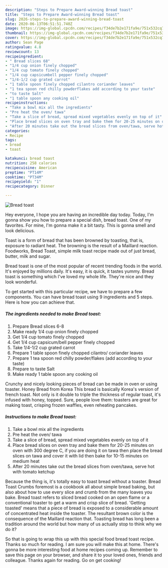 ```yaml
---
description: "Steps to Prepare Award-winning Bread toast"
title: "Steps to Prepare Award-winning Bread toast"
slug: 2026-steps-to-prepare-award-winning-bread-toast
date: 2020-06-13T06:51:51.740Z
image: https://img-global.cpcdn.com/recipes/f34de7b2e171fa9e/751x532cq70/bread-toast-recipe-main-photo.jpg
thumbnail: https://img-global.cpcdn.com/recipes/f34de7b2e171fa9e/751x532cq70/bread-toast-recipe-main-photo.jpg
cover: https://img-global.cpcdn.com/recipes/f34de7b2e171fa9e/751x532cq70/bread-toast-recipe-main-photo.jpg
author: Sean Page
ratingvalue: 4.8
reviewcount: 13
recipeingredient:
- " Bread slices 68"
- "1/4 cup onion finely chopped"
- "1/4 cup tomato finely chopped"
- "1/4 cup capsicumbell pepper finely chopped"
- "1/4-1/2 cup grated carrot"
- "1 table spoon finely chopped cilantro coriander leaves"
- "1 tea spoon red chilly powderflakes add according to your taste"
- "to taste Salt"
- "1 table spoon any cooking oil"
recipeinstructions:
- "Take a bowl mix all the ingredients"
- "Pre heat the oven/ tawa"
- "Take a slice of bread, spread mixed vegetables evenly on top of it"
- "Place bread slices on oven tray and bake them for 20-25 minutes on oven with 300 degree C, if you are doing it on tawa then place the bread slices on tawa and cover it with lid then bake for 10-15 minutes on medium heat"
- "After 20 minutes take out the bread slices from oven/tawa, serve hot with tomato ketchup"
categories:
- Recipe
tags:
- bread
- toast

katakunci: bread toast 
nutrition: 258 calories
recipecuisine: American
preptime: "PT14M"
cooktime: "PT34M"
recipeyield: "1"
recipecategory: Dinner

---
```



![Bread toast](https://img-global.cpcdn.com/recipes/f34de7b2e171fa9e/751x532cq70/bread-toast-recipe-main-photo.jpg)

Hey everyone, I hope you are having an incredible day today. Today, I'm gonna show you how to prepare a special dish, bread toast. One of my favorites. For mine, I'm gonna make it a bit tasty. This is gonna smell and look delicious.

Toast is a form of bread that has been browned by toasting, that is, exposure to radiant heat. The browning is the result of a Maillard reaction. Foodworks, Bread Toast, simple milk toast recipe made out of just bread, butter, milk and sugar.

Bread toast is one of the most popular of recent trending foods in the world. It's enjoyed by millions daily. It's easy, it is quick, it tastes yummy. Bread toast is something which I've loved my whole life. They're nice and they look wonderful.


To get started with this particular recipe, we have to prepare a few components. You can have bread toast using 9 ingredients and 5 steps. Here is how you can achieve that.

<!--inarticleads1-->

##### The ingredients needed to make Bread toast:

1. Prepare  Bread slices 6-8
1. Make ready 1/4 cup onion finely chopped
1. Get 1/4 cup tomato finely chopped
1. Get 1/4 cup capsicum/bell pepper finely chopped
1. Take 1/4-1/2 cup grated carrot
1. Prepare 1 table spoon finely chopped cilantro/ coriander leaves
1. Prepare 1 tea spoon red chilly powder/flakes (add according to your taste)
1. Prepare to taste Salt
1. Make ready 1 table spoon any cooking oil


Crunchy and nicely looking pieces of bread can be made in oven or using toaster. Honey Bread from Korea This bread is basically Korea&#39;s version of french toast. Not only is it double to triple the thickness of regular toast, it&#39;s infused with honey, topped. Sure, people love them: toasters are great for making toast, crisping frozen waffles, even reheating pancakes. 

<!--inarticleads2-->

##### Instructions to make Bread toast:

1. Take a bowl mix all the ingredients
1. Pre heat the oven/ tawa
1. Take a slice of bread, spread mixed vegetables evenly on top of it
1. Place bread slices on oven tray and bake them for 20-25 minutes on oven with 300 degree C, if you are doing it on tawa then place the bread slices on tawa and cover it with lid then bake for 10-15 minutes on medium heat
1. After 20 minutes take out the bread slices from oven/tawa, serve hot with tomato ketchup


Because the thing is, it&#39;s totally easy to toast bread without a toaster. Bread Toast Crumbs foremost is a cookbook all about simple bread baking, but also about how to use every slice and crumb from the many loaves you bake. Bread toast refers to sliced bread cooked on an open flame or a conventional toaster to get a warm and crisp slice of bread. &#39;Getting toasted&#39; means that a piece of bread is exposed to a considerable amount of concentrated heat inside the toaster. The resultant brown color is the consequence of the Maillard reaction that. Toasting bread has long been a tradition around the world but how many of us actually stop to think why we do it? 

So that is going to wrap this up with this special food bread toast recipe. Thanks so much for reading. I am sure you will make this at home. There's gonna be more interesting food at home recipes coming up. Remember to save this page on your browser, and share it to your loved ones, friends and colleague. Thanks again for reading. Go on get cooking!
